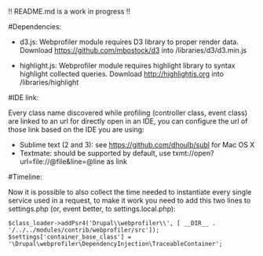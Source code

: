 !! README.md is a work in progress !!

#Dependencies:

- d3.js: Webprofiler module requires D3 library to proper render data.
  Download https://github.com/mbostock/d3 into /libraries/d3/d3.min.js
  
- highlight.js: Webprofiler module requires highlight library to syntax highlight collected queries.
  Download http://highlightjs.org into /libraries/highlight

#IDE link:

Every class name discovered while profiling (controller class, event class) are linked to an url for directly open in
an IDE, you can configure the url of those link based on the IDE you are using:

- Sublime text (2 and 3): see https://github.com/dhoulb/subl for Mac OS X
- Textmate: should be supported by default, use txmt://open?url=file://@file&line=@line as link

#Timeline:

Now it is possible to also collect the time needed to instantiate every single service used in a request, to make it 
work you need to add this two lines to settings.php (or, event better, to settings.local.php):

```
$class_loader->addPsr4('Drupal\\webprofiler\\', [ __DIR__ . '/../../modules/contrib/webprofiler/src']);
$settings['container_base_class'] = '\Drupal\webprofiler\DependencyInjection\TraceableContainer';
```
